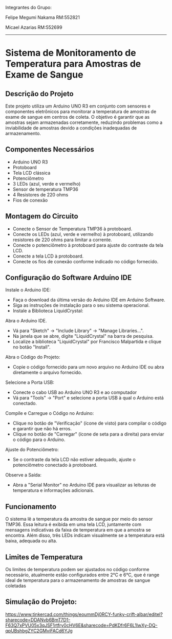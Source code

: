 Integrantes do Grupo:

Felipe Megumi Nakama RM:552821

Micael Azarias RM:552699

-----------------------------------------------------------------------------------------------------------------------------------------------------------------------------------------------------------------------------------------------------------

# Sistema de Monitoramento de Temperatura para Amostras de Exame de Sangue

## Descrição do Projeto
Este projeto utiliza um Arduino UNO R3 em conjunto com sensores e componentes eletrônicos para monitorar a temperatura de amostras de exame de sangue em centros de coleta. O objetivo é garantir que as amostras sejam armazenadas corretamente, reduzindo problemas como a inviabilidade de amostras devido a condições inadequadas de armazenamento.

## Componentes Necessários
- Arduino UNO R3
- Protoboard
- Tela LCD clássica
- Potenciômetro
- 3 LEDs (azul, verde e vermelho)
- Sensor de temperatura TMP36
- 4 Resistores de 220 ohms
- Fios de conexão

## Montagem do Circuito
- Conecte o Sensor de Temperatura TMP36 à protoboard.
- Conecte os LEDs (azul, verde e vermelho) à protoboard, utilizando resistores de 220 ohms para limitar a corrente.
- Conecte o potenciômetro à protoboard para ajuste do contraste da tela LCD.
- Conecte a tela LCD à protoboard.
- Conecte os fios de conexão conforme indicado no código fornecido.
  
## Configuração do Software Arduíno IDE

Instale o Arduino IDE:
- Faça o download da última versão do Arduino IDE em Arduino Software.
- Siga as instruções de instalação para o seu sistema operacional.
- Instale a Biblioteca LiquidCrystal:

Abra o Arduino IDE.
- Vá para "Sketch" -> "Include Library" -> "Manage Libraries...".
- Na janela que se abre, digite "LiquidCrystal" na barra de pesquisa.
- Localize a biblioteca "LiquidCrystal" por Francisco Malpartida e clique no botão "Install".

Abra o Código do Projeto:
- Copie o código fornecido para um novo arquivo no Arduino IDE ou abra diretamente o arquivo fornecido.

Selecione a Porta USB:
- Conecte o cabo USB ao Arduíno UNO R3 e ao computador
- Vá para "Tools" -> "Port" e selecione a porta USB à qual o Arduino está conectado.
  
Compile e Carregue o Código no Arduino:
- Clique no botão de "Verificação" (ícone de visto) para compilar o código e garantir que não há erros.
- Clique no botão de "Carregar" (ícone de seta para a direita) para enviar o código para o Arduino.

Ajuste do Potenciômetro:
- Se o contraste da tela LCD não estiver adequado, ajuste o potenciômetro conectado à protoboard.

Observe a Saída:
- Abra a "Serial Monitor" no Arduino IDE para visualizar as leituras de temperatura e informações adicionais.

## Funcionamento
O sistema lê a temperatura da amostra de sangue por meio do sensor TMP36. Essa leitura é exibida em uma tela LCD, juntamente com mensagens indicativas da faixa de temperatura em que a amostra se encontra. Além disso, três LEDs indicam visualmente se a temperatura está baixa, adequada ou alta.

## Limites de Temperatura
Os limites de temperatura podem ser ajustados no código conforme necessário, atualmente estão configurados entre 2°C e 6°C, que é range ideal de temperatura para o armazenamento de amostras de sangue coletadas

## Simulação do Projeto:
https://www.tinkercad.com/things/eoummDj0RCY-funky-crift-albar/editel?sharecode=DDANvb6BmT7D1-F63Q7xPVU05x3qJSF1rtfry0cHV6E&sharecode=PdKDfr6F6L1lwXy-DQ-qpUBshbgZYC2GMviFACd6YJg
